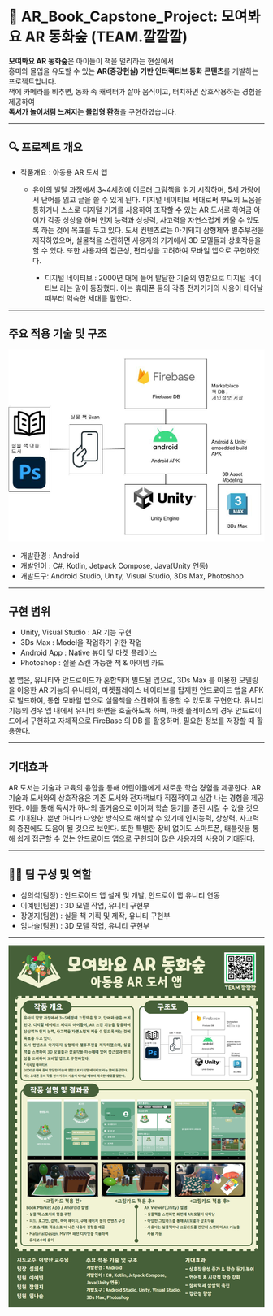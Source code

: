 # 🌳 AR_Book_Capstone_Project: 모여봐요 AR 동화숲 (TEAM.깔깔깔)
**모여봐요 AR 동화숲**은 아이들이 책을 멀리하는 현실에서  
흥미와 몰입을 유도할 수 있는 **AR(증강현실) 기반 인터랙티브 동화 콘텐츠**를 개발하는 프로젝트입니다.  
책에 카메라를 비추면, 동화 속 캐릭터가 살아 움직이고, 터치하면 상호작용하는 경험을 제공하여  
**독서가 놀이처럼 느껴지는 몰입형 환경**을 구현하였습니다.

-----

## 🔍 프로젝트 개요
- 작품개요 : 아동용 AR 도서 앱
  - 유아의 발달 과정에서 3~4세경에 이르러 그림책을 읽기 시작하며, 5세 가량에서 단어를 읽고 글을 쓸 수 있게 된다. 디지털 네이티브 세대로써 부모의 도움을 통하거나 스스로 디지털 기기를 사용하여 조작할 수 있는 AR 도서로 하여금 아이가 각종 상상을 하며 인지 능력과 상상력, 사고력을 자연스럽게 키울 수 있도록 하는 것에 목표를 두고 있다. 도서 컨텐츠로는 아기돼지 삼형제와 별주부전을 제작하였으며, 실물책을 스캔하면 사용자의 기기에서 3D 모델들과 상호작용을 할 수 있다. 또한 사용자의 접근성, 편리성을 고려하여 모바일 앱으로 구현하였다.
    
    * 디지털 네이티브 : 2000년 대에 들어 발달한 기술의 영향으로 디지털 네이티브 라는 말이 등장했다. 이는 휴대폰 등의 각종 전자기기의 사용이 태어날 때부터 익숙한 세대를 말한다.

-----

## 주요 적용 기술 및 구조
![기술 구조도](./picture/tech_diagram.jpg)
- 개발환경 : Android
- 개발언어 : C#, Kotlin, Jetpack Compose, Java(Unity 연동)
- 개발도구: Android Studio, Unity, Visual Studio, 3Ds Max, Photoshop

-----

## 구현 범위
- Unity, Visual Studio : AR 기능 구현
- 3Ds Max : Model을 작업하기 위한 작업
- Android App : Native 뷰어 및 마켓 플레이스
- Photoshop : 실물 스캔 가능한 책 & 아이템 카드

본 앱은, 유니티와 안드로이드가 혼합되어 빌드된 앱으로, 
3Ds Max 를 이용한 모델링을 이용한 AR 기능의 유니티와, 마켓플레이스 네이티브를 탑재한 안드로이드 앱을 
APK 로 빌드하여, 통합 모바일 앱으로 실물책을 스캔하여 활용할 수 있도록 구현한다. 
유니티 기능의 경우 앱 내에서 유니티 화면을 호출하도록 하며, 마켓 플레이스의 경우 안드로이드에서 구현하고 자체적으로 FireBase 의 DB 를 활용하며, 필요한 정보를 저장할 때 활용한다.

-----

## 기대효과
AR 도서는 기술과 교육의 융합을 통해 어린이들에게 새로운 학습 경험을 제공한다. AR 기술과 도서와의 상호작용은 기존 도서와 전자책보다 직접적이고 실감 나는 경험을 제공한다. 이를 통해 독서가 하나의 즐거움으로 이어져 학습 동기를 증진 시킬 수 있을 것으로 기대된다. 뿐만 아니라 다양한 방식으로 해석할 수 있기에 인지능력, 상상력, 사고력의 증진에도 도움이 될 것으로 보인다. 또한 특별한 장비 없이도 스마트폰, 태블릿을 통해 쉽게 접근할 수 있는 안드로이드 앱으로 구현되어 많은 사용자의 사용이 기대된다.

-----

## 👩‍💻 팀 구성 및 역할
- 심의석(팀장) : 안드로이드 앱 설계 및 개발, 안드로이 앱 유니티 연동
- 이예빈(팀원) : 3D 모델 작업, 유니티 구현부
- 장영지(팀원) : 실물 책 기획 및 제작, 유니티 구현부
- 임나슬(팀원) : 3D 모델 작업, 유니티 구현부

------

![모여봐요 AR 동화숲](./picture/ARpic.jpg)
  
